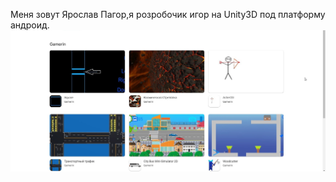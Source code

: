 ﻿Меня зовут Ярослав Пагор,я розробочик игор на Unity3D под платформу андроид.
![Страница разработчика](/images/GamerinAndroidGooglePlay.jpg)